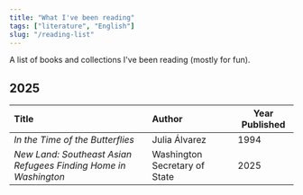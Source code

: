 ```yaml
---
title: "What I've been reading"
tags: ["literature", "English"]
slug: "/reading-list"
---
```


A list of books and collections I've been reading (mostly for fun).

## 2025


| Title | Author | Year Published |
| :------- | :------ | ------- |
| *In the Time of the Butterflies* | Julia Álvarez | 1994  |
| *New Land: Southeast Asian Refugees Finding Home in Washington*   | Washington Secretary of State  | 2025   |

